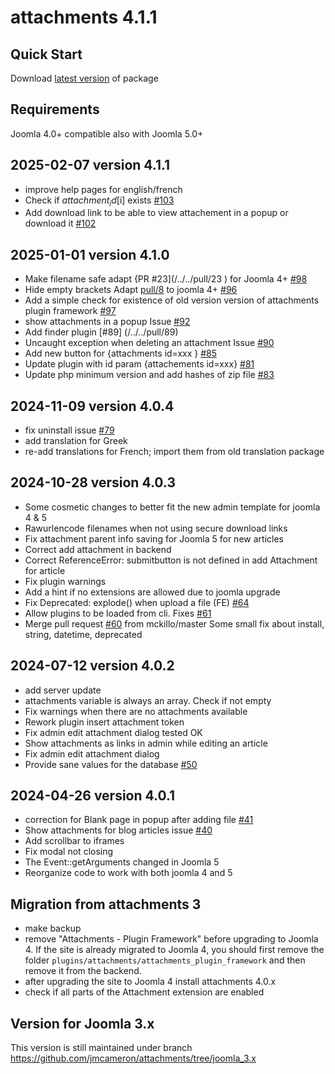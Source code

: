 # attachments 4.1.1

## Quick Start

Download <a href="https://github.com/jmcameron/attachments/releases/latest" target="_blank">latest version</a> of package

## Requirements

Joomla 4.0+ compatible also with Joomla 5.0+

## 2025-02-07 version 4.1.1

- improve help pages for english/french
- Check if $attachment_id[$i] exists [#103](/../../pull/103)
- Add download link to be able to view attachement in a popup or download it [#102](/../../pull/102)

## 2025-01-01 version 4.1.0

- Make filename safe adapt {PR #23](/../../pull/23 ) for Joomla 4+ [#98](/../../pull/98)
- Hide empty brackets Adapt [pull/8](/../../pull/8) to joomla 4+ [#96](/../../pull/96)
- Add a simple check for existence of old version version of attachments plugin framework [#97](/../../pull/97)
- show attachments in a popup Issue [#92](/../../issues/92)
- Add finder plugin [#89] (/../../pull/89)
- Uncaught exception when deleting an attachment Issue [#90](/../../issues/90)
- Add new button for {attachments id=xxx } [#85](/../../pull/85)
- Update plugin with id param {attachements id=xxx} [#81](/../../pull/81)
- Update php minimum version and add hashes of zip file [#83](/../../issues/83)

## 2024-11-09 version 4.0.4

- fix uninstall issue [#79](/../../issues/79)
- add translation for Greek
- re-add translations for French; import them from old translation package

## 2024-10-28 version 4.0.3

- Some cosmetic changes to better fit the new admin template for joomla 4 & 5
- Rawurlencode filenames when not using secure download links
- Fix attachment parent info saving for Joomla 5 for new articles
- Correct add attachment in backend
- Correct ReferenceError: submitbutton is not defined
  in add Attachment for article
- Fix plugin warnings
- Add a hint if no extensions are allowed due to joomla upgrade
- Fix Deprecated: explode() when upload a file (FE) [#64](/../../issues/64)
- Allow plugins to be loaded from cli. Fixes [#61](/../../issues/61)
- Merge pull request [#60](/../../pull/60) from mckillo/master
  Some small fix about install, string, datetime, deprecated

## 2024-07-12 version 4.0.2

- add server update
- attachments variable is always an array. Check if not empty
- Fix warnings when there are no attachments available
- Rework plugin insert attachment token
- Fix admin edit attachment dialog tested OK
- Show attachments as links in admin while editing an article
- Fix admin edit attachment dialog
- Provide sane values for the database [#50](/../../issues/50)


## 2024-04-26 version 4.0.1

- correction for Blank page in popup after adding file [#41](/../../issues/41)
- Show attachments for blog articles issue [#40](/../../issues/40)
- Add scrollbar to iframes
- Fix modal not closing
- The Event::getArguments changed in Joomla 5
- Reorganize code to work with both joomla 4 and 5

## Migration from attachments 3

- make backup
- remove "Attachments - Plugin Framework" before upgrading to Joomla 4. 
  If the site is already migrated to Joomla 4, you should first remove the folder ```plugins/attachments/attachments_plugin_framework``` 
  and then remove it from the backend.
- after upgrading the site to Joomla 4 install attachments 4.0.x
- check if all parts of the Attachment extension are enabled

## Version for Joomla 3.x

This version is still maintained under branch https://github.com/jmcameron/attachments/tree/joomla_3.x
